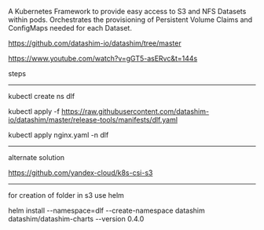 A Kubernetes Framework to provide easy access to S3 and NFS Datasets within pods. Orchestrates the provisioning of Persistent Volume Claims and ConfigMaps needed for each Dataset. 

https://github.com/datashim-io/datashim/tree/master

https://www.youtube.com/watch?v=gGT5-asERvc&t=144s

steps

---

kubectl create ns dlf

kubectl apply -f https://raw.githubusercontent.com/datashim-io/datashim/master/release-tools/manifests/dlf.yaml

kubectl apply nginx.yaml -n dlf


---

alternate solution

https://github.com/yandex-cloud/k8s-csi-s3



---

for creation of folder in s3 use helm

helm install --namespace=dlf --create-namespace datashim datashim/datashim-charts --version 0.4.0  